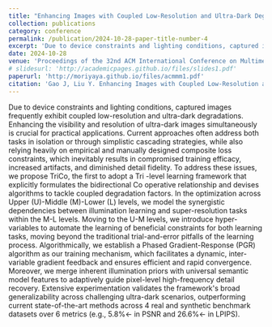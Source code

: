 ```yaml
---
title: "Enhancing Images with Coupled Low-Resolution and Ultra-Dark Degradations: A Tri-level Learning Framework"
collection: publications
category: conference
permalink: /publication/2024-10-28-paper-title-number-4
excerpt: 'Due to device constraints and lighting conditions, captured images frequently exhibit coupled low-resolution and ultra-dark degradations. Enhancing the visibility and resolution of ultra-dark images simultaneously is crucial for practical applications. Current approaches often address both tasks in isolation or through simplistic cascading strategies, while also relying heavily on empirical and manually designed composite loss constraints, which inevitably results in compromised training efficacy, increased artifacts, and diminished detail fidelity. To address these issues, we propose TriCo, the first to adopt a Tri -level learning framework that explicitly formulates the bidirectional Co operative relationship and devises algorithms to tackle coupled degradation factors. In the optimization across Upper (U)-Middle (M)-Lower (L) levels, we model the synergistic dependencies between illumination learning and super-resolution tasks within the M-L levels. Moving to the U-M levels, we introduce hyper-variables to automate the learning of beneficial constraints for both learning tasks, moving beyond the traditional trial-and-error pitfalls of the learning process. Algorithmically, we establish a Phased Gradient-Response (PGR) algorithm as our training mechanism, which facilitates a dynamic, inter-variable gradient feedback and ensures efficient and rapid convergence. Moreover, we merge inherent illumination priors with universal semantic model features to adaptively guide pixel-level high-frequency detail recovery. Extensive experimentation validates the framework's broad generalizability across challenging ultra-dark scenarios, outperforming current state-of-the-art methods across 4 real and synthetic benchmark datasets over 6 metrics (e.g., 5.8%← in PSNR and 26.6%← in LPIPS).'
date: 2024-10-28
venue: 'Proceedings of the 32nd ACM International Conference on Multimedia (ACM MM)'
# slidesurl: 'http://academicpages.github.io/files/slides1.pdf'
paperurl: 'http://moriyaya.github.io/files/acmmm1.pdf'
citation: 'Gao J, Liu Y. Enhancing Images with Coupled Low-Resolution and Ultra-Dark Degradations: A Tri-level Learning Framework[C]//Proceedings of the 32nd ACM International Conference on Multimedia. 2024: 8642-8651.'
---
```


Due to device constraints and lighting conditions, captured images frequently exhibit coupled low-resolution and ultra-dark degradations. Enhancing the visibility and resolution of ultra-dark images simultaneously is crucial for practical applications. Current approaches often address both tasks in isolation or through simplistic cascading strategies, while also relying heavily on empirical and manually designed composite loss constraints, which inevitably results in compromised training efficacy, increased artifacts, and diminished detail fidelity. To address these issues, we propose TriCo, the first to adopt a Tri -level learning framework that explicitly formulates the bidirectional Co operative relationship and devises algorithms to tackle coupled degradation factors. In the optimization across Upper (U)-Middle (M)-Lower (L) levels, we model the synergistic dependencies between illumination learning and super-resolution tasks within the M-L levels. Moving to the U-M levels, we introduce hyper-variables to automate the learning of beneficial constraints for both learning tasks, moving beyond the traditional trial-and-error pitfalls of the learning process. Algorithmically, we establish a Phased Gradient-Response (PGR) algorithm as our training mechanism, which facilitates a dynamic, inter-variable gradient feedback and ensures efficient and rapid convergence. Moreover, we merge inherent illumination priors with universal semantic model features to adaptively guide pixel-level high-frequency detail recovery. Extensive experimentation validates the framework's broad generalizability across challenging ultra-dark scenarios, outperforming current state-of-the-art methods across 4 real and synthetic benchmark datasets over 6 metrics (e.g., 5.8%← in PSNR and 26.6%← in LPIPS).